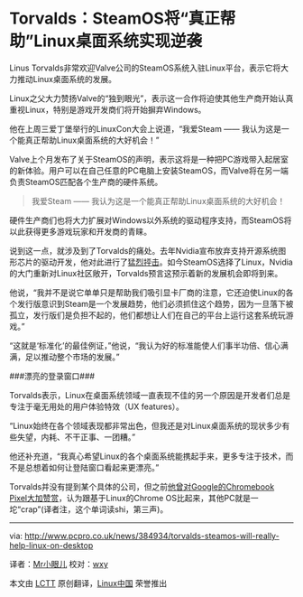 Torvalds：SteamOS将“真正帮助”Linux桌面系统实现逆袭
================================================================================
Linus Torvalds非常欢迎Valve公司的SteamOS系统入驻Linux平台，表示它将大力推动Linux桌面系统的发展。

Linux之父大力赞扬Valve的“独到眼光”，表示这一合作将迫使其他生产商开始认真重视Linux，特别是游戏开发商们将开始摒弃Windows。

他在上周三爱丁堡举行的LinuxCon大会上说道，“我爱Steam —— 我认为这是一个能真正帮助Linux桌面系统的大好机会！”

Valve上个月发布了关于SteamOS的声明，表示这将是一种把PC游戏带入起居室的新体验。用户可以在自己任意的PC电脑上安装SteamOS，而Valve将在另一端负责SteamOS匹配各个生产商的硬件系统。

> 我爱Steam —— 我认为这是一个能真正帮助Linux桌面系统的大好机会！

硬件生产商们也将大力扩展对Windows以外系统的驱动程序支持，而SteamOS将以此获得更多游戏玩家和开发商的青睐。


说到这一点，就涉及到了Torvalds的痛处。去年Nvidia宣布放弃支持开源系统图形芯片的驱动开发，他对此进行了[猛烈抨击][1]。如今SteamOS选择了Linux，Nvidia的大门重新对Linux社区敞开，Torvalds预言这预示着新的发展机会即将到来。

他说，“我并不是说它单单只是帮助我们吸引显卡厂商的注意，它还迫使Linux的各个发行版意识到Steam是一个发展趋势，他们必须抓住这个趋势，因为一旦落下被孤立，发行版们是负担不起的，他们都想让人们在自己的平台上运行这套系统玩游戏。”

“这就是‘标准化’的最佳例证，”他说，“我认为好的标准能使人们事半功倍、信心满满，足以推动整个市场的发展。”

###漂亮的登录窗口###

Torvalds表示，Linux在桌面系统领域一直表现不佳的另一个原因是开发者们总是专注于毫无用处的用户体验特效（UX features）。

“Linux始终在各个领域表现都非常出色，但我还是对Linux桌面系统的现状多少有些失望，内耗、不干正事、一团糟。”

他还补充道，“我真心希望Linux的各个桌面系统能携起手来，更多专注于技术，而不是总想着如何让登陆窗口看起来更漂亮。”

Torvalds并没有提到某个具体的公司，但之前[他曾对Google的Chromebook Pixel大加赞赏][2]，认为跟基于Linux的Chrome OS比起来，其他PC就是一坨“crap”(译者注，这个单词读shi，第三声)。

--------------------------------------------------------------------------------

via: http://www.pcpro.co.uk/news/384934/torvalds-steamos-will-really-help-linux-on-desktop

译者：[Mr小眼儿](http://blog.csdn.net/tinyeyeser) 校对：[wxy](https://github.com/wxy)

本文由 [LCTT](https://github.com/LCTT/TranslateProject) 原创翻译，[Linux中国](http://linux.cn/) 荣誉推出

[1]:http://www.wired.com/wiredenterprise/2012/06/torvalds-nvidia-linux/
[2]:https://plus.google.com/+LinusTorvalds/posts/dk1aiW4JjHd